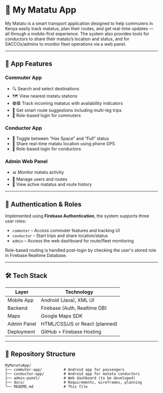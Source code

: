 # 🚐 My Matatu App

My Matatu is a smart transport application designed to help commuters in Kenya easily track matatus, plan their routes, and get real-time updates — all through a mobile-first experience. The system also provides tools for conductors to share their matatu’s location and status, and for SACCOs/admins to monitor fleet operations via a web panel.

---

## 📱 App Features

### Commuter App
- 🔍 Search and select destinations
- 🗺️ View nearest matatu stations
- 🟢🟥 Track incoming matatus with availability indicators
- 🔁 Get smart route suggestions including multi-leg trips
- 🔐 Role-based login for commuters

### Conductor App
- 🚦 Toggle between “Has Space” and “Full” status
- 📍 Share real-time matatu location using phone GPS
- 🔐 Role-based login for conductors

### Admin Web Panel
- 📊 Monitor matatu activity
- 👥 Manage users and routes
- 📍 View active matatus and route history

---

## 🔐 Authentication & Roles

Implemented using **Firebase Authentication**, the system supports three user roles:

- `commuter` – Access commuter features and tracking UI
- `conductor` – Start trips and share location/status
- `admin` – Access the web dashboard for route/fleet monitoring

Role-based routing is handled post-login by checking the user's stored role in Firebase Realtime Database.

---

## 🛠️ Tech Stack

| Layer        | Technology                  |
|--------------|-----------------------------|
| Mobile App   | Android (Java), XML UI      |
| Backend      | Firebase (Auth, Realtime DB)|
| Maps         | Google Maps SDK             |
| Admin Panel  | HTML/CSS/JS or React (planned)|
| Deployment   | GitHub + Firebase Hosting   |

---

## 📁 Repository Structure

```plaintext
MyMatatuApp/
├── commuter-app/          # Android app for passengers
├── conductor-app/         # Android app for matatu conductors
├── admin-panel/           # Web dashboard (to be developed)
├── docs/                  # Requirements, wireframes, planning
└── README.md              # This file
